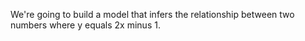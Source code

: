 We're going to build a model that infers the relationship between two numbers where y equals 2x minus 1.
